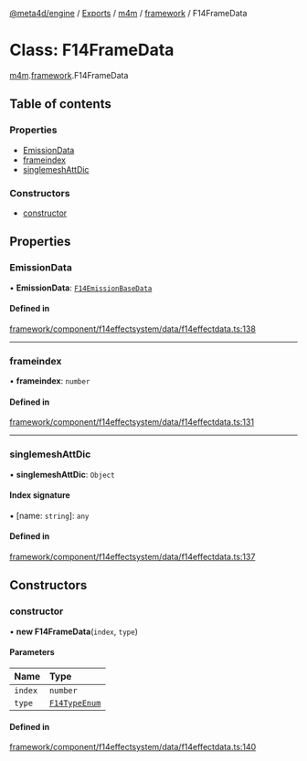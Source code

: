 [@meta4d/engine](../README.md) / [Exports](../modules.md) / [m4m](../modules/m4m.md) / [framework](../modules/m4m.framework.md) / F14FrameData

# Class: F14FrameData

[m4m](../modules/m4m.md).[framework](../modules/m4m.framework.md).F14FrameData

## Table of contents

### Properties

- [EmissionData](m4m.framework.F14FrameData.md#emissiondata)
- [frameindex](m4m.framework.F14FrameData.md#frameindex)
- [singlemeshAttDic](m4m.framework.F14FrameData.md#singlemeshattdic)

### Constructors

- [constructor](m4m.framework.F14FrameData.md#constructor)

## Properties

### EmissionData

• **EmissionData**: [`F14EmissionBaseData`](m4m.framework.F14EmissionBaseData.md)

#### Defined in

[framework/component/f14effectsystem/data/f14effectdata.ts:138](https://github.com/meta4d-me/meta4d-engine/blob/cf6bfe6/src/framework/component/f14effectsystem/data/f14effectdata.ts#L138)

___

### frameindex

• **frameindex**: `number`

#### Defined in

[framework/component/f14effectsystem/data/f14effectdata.ts:131](https://github.com/meta4d-me/meta4d-engine/blob/cf6bfe6/src/framework/component/f14effectsystem/data/f14effectdata.ts#L131)

___

### singlemeshAttDic

• **singlemeshAttDic**: `Object`

#### Index signature

▪ [name: `string`]: `any`

#### Defined in

[framework/component/f14effectsystem/data/f14effectdata.ts:137](https://github.com/meta4d-me/meta4d-engine/blob/cf6bfe6/src/framework/component/f14effectsystem/data/f14effectdata.ts#L137)

## Constructors

### constructor

• **new F14FrameData**(`index`, `type`)

#### Parameters

| Name | Type |
| :------ | :------ |
| `index` | `number` |
| `type` | [`F14TypeEnum`](../enums/m4m.framework.F14TypeEnum.md) |

#### Defined in

[framework/component/f14effectsystem/data/f14effectdata.ts:140](https://github.com/meta4d-me/meta4d-engine/blob/cf6bfe6/src/framework/component/f14effectsystem/data/f14effectdata.ts#L140)

